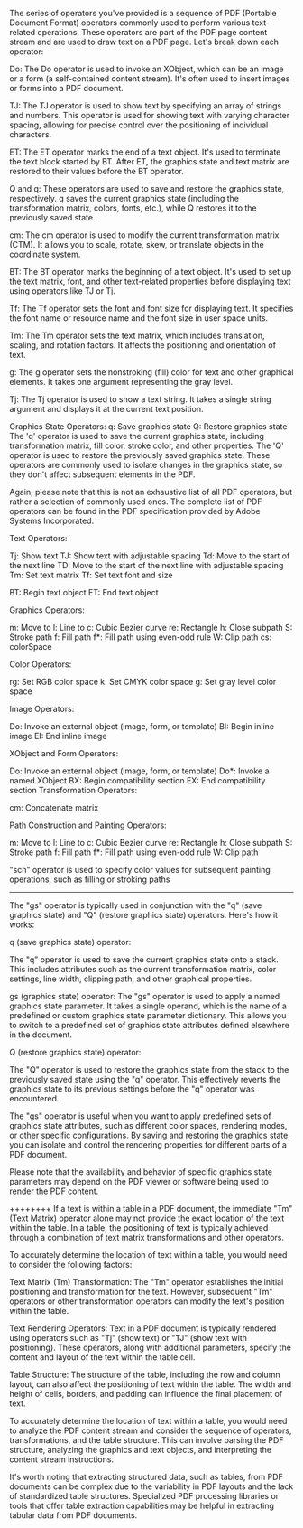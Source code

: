 

The series of operators you've provided is a sequence of PDF (Portable Document Format) operators commonly used to perform various text-related operations. These operators are part of the PDF page content stream and are used to draw text on a PDF page. Let's break down each operator:

Do: The Do operator is used to invoke an XObject, which can be an image or a form (a self-contained content stream). It's often used to insert images or forms into a PDF document.

TJ: The TJ operator is used to show text by specifying an array of strings and numbers. This operator is used for showing text with varying character spacing, allowing for precise control over the positioning of individual characters.

ET: The ET operator marks the end of a text object. It's used to terminate the text block started by BT. After ET, the graphics state and text matrix are restored to their values before the BT operator.

Q and q: These operators are used to save and restore the graphics state, respectively. q saves the current graphics state (including the transformation matrix, colors, fonts, etc.), while Q restores it to the previously saved state.

cm: The cm operator is used to modify the current transformation matrix (CTM). It allows you to scale, rotate, skew, or translate objects in the coordinate system.

BT: The BT operator marks the beginning of a text object. It's used to set up the text matrix, font, and other text-related properties before displaying text using operators like TJ or Tj.

Tf: The Tf operator sets the font and font size for displaying text. It specifies the font name or resource name and the font size in user space units.

Tm: The Tm operator sets the text matrix, which includes translation, scaling, and rotation factors. It affects the positioning and orientation of text.

g: The g operator sets the nonstroking (fill) color for text and other graphical elements. It takes one argument representing the gray level.

Tj: The Tj operator is used to show a text string. It takes a single string argument and displays it at the current text position.



Graphics State Operators:
q: Save graphics state
Q: Restore graphics state
The 'q' operator is used to save the current graphics state, including transformation matrix, fill color, stroke color, and other properties. The 'Q' operator is used to restore the previously saved graphics state. These operators are commonly used to isolate changes in the graphics state, so they don't affect subsequent elements in the PDF.

Again, please note that this is not an exhaustive list of all PDF operators, but rather a selection of commonly used ones. The complete list of PDF operators can be found in the PDF specification provided by Adobe Systems Incorporated.


Text Operators:

Tj: Show text
TJ: Show text with adjustable spacing
Td: Move to the start of the next line
TD: Move to the start of the next line with adjustable spacing
Tm: Set text matrix
Tf: Set text font and size

BT: Begin text object
ET: End text object

Graphics Operators:

m: Move to
l: Line to
c: Cubic Bezier curve
re: Rectangle
h: Close subpath
S: Stroke path
f: Fill path
f*: Fill path using even-odd rule
W: Clip path
cs: colorSpace

Color Operators:

rg: Set RGB color space
k: Set CMYK color space
g: Set gray level color space

Image Operators:

Do: Invoke an external object (image, form, or template)
BI: Begin inline image
EI: End inline image

XObject and Form Operators:

Do: Invoke an external object (image, form, or template)
Do*: Invoke a named XObject
BX: Begin compatibility section
EX: End compatibility section
Transformation Operators:

cm: Concatenate matrix

Path Construction and Painting Operators:

m: Move to
l: Line to
c: Cubic Bezier curve
re: Rectangle
h: Close subpath
S: Stroke path
f: Fill path
f*: Fill path using even-odd rule
W: Clip path

"scn" operator is used to specify color values for subsequent painting operations, such as filling or stroking paths

-----

The "gs" operator is typically used in conjunction with the "q" (save graphics state) and "Q" (restore graphics state) operators. Here's how it works:

q (save graphics state) operator:

The "q" operator is used to save the current graphics state onto a stack. This includes attributes such as the current transformation matrix, color settings, line width, clipping path, and other graphical properties.

gs (graphics state) operator:
The "gs" operator is used to apply a named graphics state parameter. It takes a single operand, which is the name of a predefined or custom graphics state parameter dictionary. This allows you to switch to a predefined set of graphics state attributes defined elsewhere in the document.

Q (restore graphics state) operator:

The "Q" operator is used to restore the graphics state from the stack to the previously saved state using the "q" operator. This effectively reverts the graphics state to its previous settings before the "q" operator was encountered.

The "gs" operator is useful when you want to apply predefined sets of graphics state attributes, such as different color spaces, rendering modes, or other specific configurations. By saving and restoring the graphics state, you can isolate and control the rendering properties for different parts of a PDF document.

Please note that the availability and behavior of specific graphics state parameters may depend on the PDF viewer or software being used to render the PDF content.

++++++++
If a text is within a table in a PDF document, the immediate "Tm" (Text Matrix) operator alone may not provide the exact location of the text within the table. In a table, the positioning of text is typically achieved through a combination of text matrix transformations and other operators.

To accurately determine the location of text within a table, you would need to consider the following factors:

Text Matrix (Tm) Transformation: The "Tm" operator establishes the initial positioning and transformation for the text. However, subsequent "Tm" operators or other transformation operators can modify the text's position within the table.

Text Rendering Operators: Text in a PDF document is typically rendered using operators such as "Tj" (show text) or "TJ" (show text with positioning). These operators, along with additional parameters, specify the content and layout of the text within the table cell.

Table Structure: The structure of the table, including the row and column layout, can also affect the positioning of text within the table. The width and height of cells, borders, and padding can influence the final placement of text.

To accurately determine the location of text within a table, you would need to analyze the PDF content stream and consider the sequence of operators, transformations, and the table structure. This can involve parsing the PDF structure, analyzing the graphics and text objects, and interpreting the content stream instructions.

It's worth noting that extracting structured data, such as tables, from PDF documents can be complex due to the variability in PDF layouts and the lack of standardized table structures. Specialized PDF processing libraries or tools that offer table extraction capabilities may be helpful in extracting tabular data from PDF documents.
